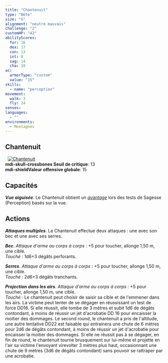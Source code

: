 ```yaml
---
title: "Chantenuit"
type: "Bête"
size: "G"
alignment: "neutre mauvais"
challenge: "2"
customHP: "42"
abilityScores:
  for: 16
  dex: 17
  con: 13
  int: 8
  sag: 14
  cha: 10
ac:
  armorType: "custom"
  value: "15"
skills: 
  - name: "perception"
movement: 
  walk: 3
  fly: 24
senses: 
languages: 
  - ""
environments:
  - Montagnes
---
```

## Chantenuit
&nbsp;
[![Chantenuit](https://www.douaratil.fr/illustrations/bete/chantenuit300.jpeg)](https://www.douaratil.fr/illustrations/bete/chantenuit.jpeg)  
**<v-icon>mdi-skull-crossbones</v-icon> Seuil de critique**: 13        
**<v-icon>mdi-shield</v-icon>Valeur offensive globale**: 15  
## Capacités
_**Vue aiguisée**_. Le Chantenuit obtient un [_avantage_](/utiliser-les-caracteristiques/#avantage-et-desavantage) lors des tests de Sagesse (Perception) basés sur la vue.

## Actions
_**Attaques multiples**_. Le Chantenuit effectue deux attaques : une avec son bec et une avec ses serres.

_**Bec**_. _Attaque d'arme au corps à corps_ : +5 pour toucher, allonge 1,50 m, une cible.  
_Touché_ : 1d6+3 dégâts perforants.

_**Serres**_. _Attaque d'arme au corps à corps_ : +5 pour toucher, allonge 1,50 m, une cible.  
_Touché_ : 2d6+3 dégâts tranchants.

_**Projection dans les airs**_. _Attaque d'arme au corps à corps_ : +5 pour toucher, allonge 1,50 m, une cible.  
_Touché_ : Le chantenuit peut choisir de saisir sa cible et de l'emmener dans les airs. La victime peut tenter de se dégager en réussissant un test de force DD16. Si elle réussit, elle tombe de 3 mètres et subit 1d6 de dégâts contondant, à moins de réussir un jet d'acrobatie DD 16 pour encaisser la moitier des dommages. Le second round, le chantenuit a pris de l'altitude, une autre tentative DD22 est faisable qui entrainera une chute de 6 mètres pour 2d6 de dégâts contondant, à moins de réussir un jet d'acrobatie pour encaisser la moitier des dommages. Si elle ne réussit pas à se dégager, en fin de round, le chantenuit tourne brusquement sur lui-même et projette en l'air sa victime l'envoyant virevolter 3 mètres plus haut, occasionnant une chute de 9 mètres (3d6 de dégâts contondant) sans pouvoir se rattraper par une acrobatie.    